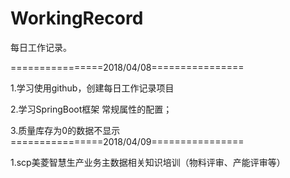 # WorkingRecord
每日工作记录。

================2018/04/08================

1.学习使用github，创建每日工作记录项目

2.学习SpringBoot框架
	常规属性的配置；

3.质量库存为0的数据不显示
================2018/04/09================

1.scp美菱智慧生产业务主数据相关知识培训（物料评审、产能评审等）
